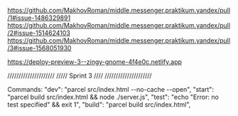https://github.com/MakhovRoman/middle.messenger.praktikum.yandex/pull/1#issue-1486329891
https://github.com/MakhovRoman/middle.messenger.praktikum.yandex/pull/2#issue-1514624103
https://github.com/MakhovRoman/middle.messenger.praktikum.yandex/pull/3#issue-1568051930

https://deploy-preview-3--zingy-gnome-4f4e0c.netlify.app

/////////////////////
/////  Sprint 3  ////
/////////////////////

Commands:
    "dev": "parcel src/index.html --no-cache --open",
    "start": "parcel build src/index.html && node ./server.js",
    "test": "echo \"Error: no test specified\" && exit 1",
    "build": "parcel build src/index.html",
